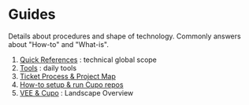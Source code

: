 # Guides
Details about procedures and shape of technology. Commonly answers about "How-to" and "What-is".

1. [Quick References](quick_references.md) : technical global scope
2. [Tools](tools_docs.md) : daily tools
3. [Ticket Process & Project Map](ticket-process.md)
4. [How-to setup & run Cupo repos](nvm_mindset.md)
5. [VEE & Cupo](vee-cupo.md) : Landscape Overview